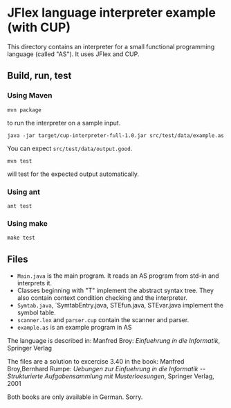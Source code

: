 <!--
  Copyright 2020, Gerwin Klein, Régis Décamps, Steve Rowe
  SPDX-License-Identifier: CC-BY-SA-4.0
-->

JFlex language interpreter example (with CUP)
=============================================

This directory contains an interpreter for a small functional
programming language (called "AS"). It uses JFlex and CUP.

## Build, run, test

### Using Maven

    mvn package

to run the interpreter on a sample input.

    java -jar target/cup-interpreter-full-1.0.jar src/test/data/example.as

You can expect `src/test/data/output.good`.

    mvn test

will test for the expected output automatically.

### Using ant

    ant test

### Using make

    make test

## Files

- `Main.java` is the main program. It reads an AS program from
  std-in and interprets it.
- Classes beginning with "T" implement the abstract syntax tree.
  They also contain context condition checking and the interpreter.
- `Symtab.java`, `SymtabEntry.java, STEfun.java, STEvar.java implement
  the symbol table.
- `scanner.lex` and `parser.cup` contain the scanner and parser.
- `example.as` is an example program in AS

The language is described in:
Manfred Broy: _Einfuehrung in die Informatik_, Springer Verlag

The files are a solution to excercise 3.40 in the book:
Manfred Broy,Bernhard Rumpe:
_Uebungen zur Einfuehrung in die Informatik --
Strukturierte Aufgabensammlung mit Musterloesungen_,
Springer Verlag, 2001

Both books are only available in German. Sorry.

